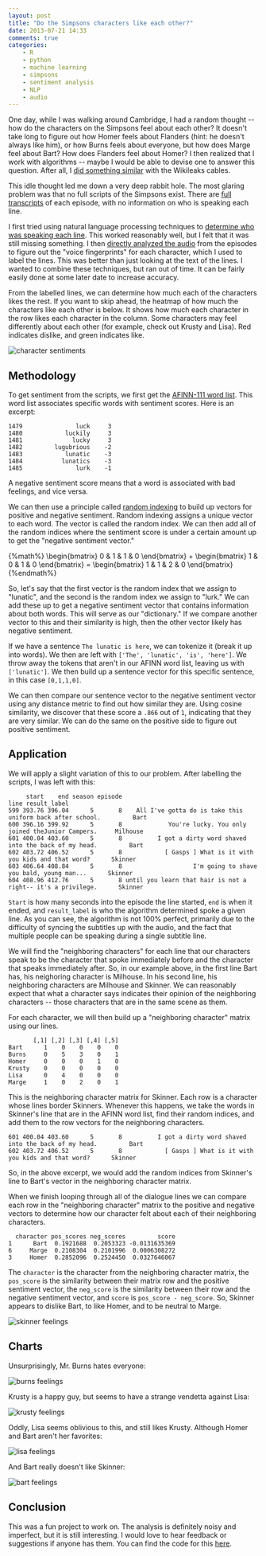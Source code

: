 ```yaml
---
layout: post
title: "Do the Simpsons characters like each other?"
date: 2013-07-21 14:33
comments: true
categories:
    - R
    - python
    - machine learning
    - simpsons
    - sentiment analysis
    - NLP
    - audio
---
```


One day, while I was walking around Cambridge, I had a random thought -- how do the characters on the Simpsons feel about each other?  It doesn't take long to figure out how Homer feels about Flanders (hint:  he doesn't always like him), or how Burns feels about everyone, but how does Marge feel about Bart?  How does Flanders feel about Homer?  I then realized that I work with algorithms -- maybe I would be able to devise one to answer this question.  After all, I [did something similar](http://vikparuchuri.com/blog/tracking-us-sentiments-over-time-in/) with the Wikileaks cables.

This idle thought led me down a very deep rabbit hole.  The most glaring problem was that no full scripts of the Simpsons exist.  There are [full transcripts](http://www.springfieldspringfield.co.uk/view_episode_scripts.php?tv-show=the-simpsons&episode=s01e01) of each episode, with no information on who is speaking each line.

I first tried using natural language processing techniques to [determine who was speaking each line](/blog/figuring-out-which-simpsons-character-is-speaking).  This worked reasonably well, but I felt that it was still missing something.  I then [directly analyzed the audio](/blog/analyzing-audio-to-figure-out-which-simpsons-character-is-speaking/) from the episodes to figure out the "voice fingerprints" for each character, which I used to label the lines.  This was better than just looking at the text of the lines.  I wanted to combine these techniques, but ran out of time.  It can be fairly easily done at some later date to increase accuracy.

From the labelled lines, we can determine how much each of the characters likes the rest.  If you want to skip ahead, the heatmap of how much the characters like each other is below.  It shows how much each character in the row likes each character in the column.  Some characters may feel differently about each other (for example, check out Krusty and Lisa).  Red indicates dislike, and green indicates like.

![character sentiments](http://www.vikparuchuri.com/images/simpsons-sentiment/character_sentiments.png)

<!--more-->

Methodology
--------------------------------------

To get sentiment from the scripts, we first get the [AFINN-111 word list](http://www2.imm.dtu.dk/pubdb/views/publication_details.php?id=6010).  This word list associates specific words with sentiment scores.  Here is an excerpt:

```
1479               luck     3
1480            luckily     3
1481              lucky     3
1482         lugubrious    -2
1483            lunatic    -3
1484           lunatics    -3
1485               lurk    -1
```

A negative sentiment score means that a word is associated with bad feelings, and vice versa.

We can then use a principle called [random indexing](http://en.wikipedia.org/wiki/Random_indexing) to build up vectors for positive and negative sentiment.  Random indexing assigns a unique vector to each word.  The vector is called the random index.  We can then add all of the random indices where the sentiment score is under a certain amount up to get the "negative sentiment vector."

{%math%}
\begin{bmatrix}
0 & 1 & 1 & 0
\end{bmatrix} + \begin{bmatrix}
1 & 0 & 1 & 0
\end{bmatrix} = \begin{bmatrix}
1 & 1 & 2 & 0
\end{bmatrix}
{%endmath%}

So, let's say that the first vector is the random index that we assign to "lunatic", and the second is the random index we assign to "lurk."  We can add these up to get a negative sentiment vector that contains information about both words.  This will serve as our "dictionary."  If we compare another vector to this and their similarity is high, then the other vector likely has negative sentiment.

If we have a sentence `The lunatic is here`, we can tokenize it (break it up into words).  We then are left with `['The', 'lunatic', 'is', 'here']`.  We throw away the tokens that aren't in our AFINN word list, leaving us with `['lunatic']`.  We then build up a sentence vector for this specific sentence, in this case `[0,1,1,0]`.

We can then compare our sentence vector to the negative sentiment vector using any distance metric to find out how similar they are.  Using cosine similarity, we discover that these score a `.866` out of `1`, indicating that they are very similar.  We can do the same on the positive side to figure out positive sentiment.

Application
----------------------------------------------------------------

We will apply a slight variation of this to our problem.  After labelling the scripts, I was left with this:

```
     start    end season episode                                                         line result_label
599 393.76 396.04      5       8    All I've gotta do is take this uniform back after school.         Bart
600 396.16 399.92      5       8             You're lucky. You only joined theJunior Campers.     Milhouse
601 400.04 403.60      5       8          I got a dirty word shaved into the back of my head.         Bart
602 403.72 406.52      5       8            [ Gasps ] What is it with you kids and that word?      Skinner
603 406.64 408.84      5       8                    I'm going to shave you bald, young man...      Skinner
604 408.96 412.76      5       8 until you learn that hair is not a right-- it's a privilege.      Skinner
```

`Start` is how many seconds into the episode the line started, `end` is when it ended, and `result_label` is who the algorithm determined spoke a given line.  As you can see, the algorithm is not 100% perfect, primarily due to the difficulty of syncing the subtitles up with the audio, and the fact that multiple people can be speaking during a single subtitle line.

We will find the "neighboring characters" for each line that our characters speak to be the character that spoke immediately before and the character that speaks immediately after.  So, in our example above, in the first line Bart has, his neighoring character is Milhouse.  In his second line, his neighboring characters are Milhouse and Skinner.  We can reasonably expect that what a character says indicates their opinion of the neighboring characters -- those characters that are in the same scene as them.

For each character, we will then build up a "neighboring character" matrix using our lines.

```
       [,1] [,2] [,3] [,4] [,5]
Bart      1    0    0    0    0
Burns     0    5    3    0    1
Homer     0    0    0    1    0
Krusty    0    0    0    0    0
Lisa      0    4    0    0    0
Marge     1    0    2    0    1
```

This is the neighboring character matrix for Skinner.  Each row is a character whose lines border Skinners.  Whenever this happens, we take the words in Skinner's line that are in the AFINN word list, find their random indices, and add them to the row vectors for the neighboring characters.

```
601 400.04 403.60      5       8          I got a dirty word shaved into the back of my head.         Bart
602 403.72 406.52      5       8            [ Gasps ] What is it with you kids and that word?      Skinner
```

So, in the above excerpt, we would add the random indices from Skinner's line to Bart's vector in the neighboring character matrix.

When we finish looping through all of the dialogue lines we can compare each row in the "neighboring character" matrix to the positive and negative vectors to determine how our character felt about each of their neighboring characters.

```
  character pos_scores neg_scores         score
1      Bart  0.1921688  0.2053323 -0.0131635369
6     Marge  0.2108304  0.2101996  0.0006308272
3     Homer  0.2852096  0.2524450  0.0327646067
```

The `character` is the character from the neighboring character matrix, the `pos_score` is the similarity between their matrix row and the positive sentiment vector, the `neg_score` is the similarity between their row and the negative sentiment vector, and `score` is `pos_score - neg_score`.  So, Skinner appears to dislike Bart, to like Homer, and to be neutral to Marge.

![skinner feelings](http://www.vikparuchuri.com/images/simpsons-sentiment/skinner_feelings.png)

Charts
------------------------------------------

Unsurprisingly, Mr. Burns hates everyone:

![burns feelings](http://www.vikparuchuri.com/images/simpsons-sentiment/burns_feelings.png)

Krusty is a happy guy, but seems to have a strange vendetta against Lisa:

![krusty feelings](http://www.vikparuchuri.com/images/simpsons-sentiment/krusty_feelings.png)

Oddly, Lisa seems oblivious to this, and still likes Krusty.  Although Homer and Bart aren't her favorites:

![lisa feelings](http://www.vikparuchuri.com/images/simpsons-sentiment/lisa_feelings.png)

And Bart really doesn't like Skinner:

![bart feelings](http://www.vikparuchuri.com/images/simpsons-sentiment/bart_feelings.png)

Conclusion
--------------------------------------------

This was a fun project to work on.  The analysis is definitely noisy and imperfect, but it is still interesting.  I would love to hear feedback or suggestions if anyone has them.  You can find the code for this [here](https://github.com/vikparuchuri/simpsons-scripts).
